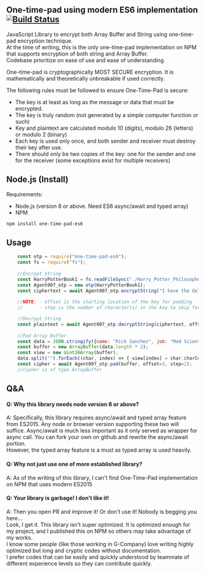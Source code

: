 ## One-time-pad using modern ES6 implementation [![Build Status](https://travis-ci.com/Randy341/one-time-pad-es6.svg?branch=master)](https://travis-ci.com/Randy341/one-time-pad-es6)
JavaScript Library to encrypt both Array Buffer and String using one-time-pad encryption 
technique.  
At the time of writing, this is the only one-time-pad implementation on NPM that supports encryption of both string and Array Buffer.  
Codebase prioritize on ease of use and ease of understanding.  

One-time-pad is cryptographically MOST SECURE encryption.  It is mathematically and theoretically unbreakable if used correctly.

The following rules must be followed to ensure One-Time-Pad is secure: 
* The key is at least as long as the message or data that must be encrypted.
* The key is truly random (not generated by a simple computer function or such)
* Key and plaintext are calculated modulo 10 (digits), modulo 26 (letters) or modulo 2 (binary)
* Each key is used only once, and both sender and receiver must destroy their key after use.
* There should only be two copies of the key: one for the sender and one for the receiver (some exceptions exist for multiple receivers)


## Node.js (Install)  
Requirements:
- Node.js (version 8 or above.  Need ES6 async/await and typed array)
- NPM
```bash
npm install one-time-pad-es6
````

## Usage
```javascript
    const otp = require("one-time-pad-es6");
    const fs = require("fs");
    
    //Encrypt String
    const HarryPotterBook1 = fs.readFileSync("./Harry_Potter_Philosopher_Stone", {encoding: "utf8"})
    const Agent007_otp = new otp(HarryPotterBook1);
    const ciphertext = await Agent007_otp.encryptString("I have the Golden Eye!", offset=100,step=5)
    
    //NOTE: - offset is the starting location of the key for padding
    //      - step is the number of character(s) in the key to skip for every plaintext character get padded

    //Decrypt String
    const plaintext = await Agent007_otp.decryptString(ciphertext, offset=100, step=5);
    
    //Pad Array Buffer
    const data = JSON.stringify({name: "Rick Sanchez", job: "Mad Scientist", weapon: "Portal Gun"});
    const buffer = new ArrayBuffer(data.length * 2);
    const view = new Uint16Array(buffer);
    data.split("").forEach((char, index) => { view[index] = char.charCodeAt(0); });
    const cipher = await Agent007_otp.pad(buffer, offset=3, step=2);
    //cipher is of type ArrayBuffer
```

## Q&A
#### Q: Why this library needs node version 8 or above?
A: Specifically, this library requires async/await and typed array feature from ES2015.  Any node or browser version supporting
these two will suffice.  Async/await is much less important as it only served as wrapper for 
async call.  You can fork your own on github and rewrite the async/await portion.  
However, the typed array feature is a must as typed array is used heavily.  

#### Q: Why not just use one of more established library?
A: As of the writing of this library, I can't find One-Time-Pad implementation on NPM that uses modern ES2015 

#### Q: Your library is garbage!  I don't like it!
A: Then you open PR and improve it! Or don't use it! Nobody is begging you here...   
Look, I get it.  This library isn't super optimized.  It is optimized enough for
my project, and I published this on NPM so others may take advantage of my works.  
I know some people (like those working in G-Company) 
love writing highly optimized but long and cryptic codes without documentation.   
I prefer codes that can be easily 
and quickly understood by teammate of different experience levels so they can contribute quickly.